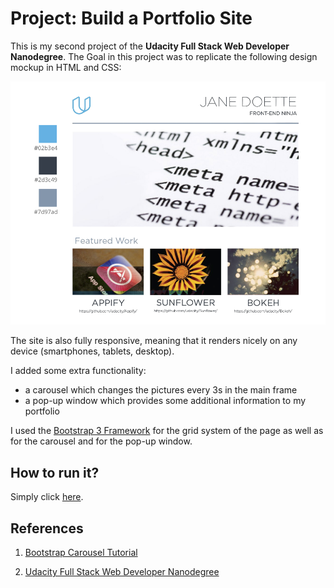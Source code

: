 # Project: Build a Portfolio Site

This is my second project of the **Udacity Full Stack Web Developer Nanodegree**. The Goal in this project was to replicate the following design mockup in HTML and CSS:

![Design Mockup](images/DesignMockup.png)

The site is also fully responsive, meaning that it renders nicely on any device (smartphones, tablets, desktop).

I added some extra functionality:
- a carousel which changes the pictures every 3s in the main frame
- a pop-up window which provides some additional information to my portfolio

I used the [Bootstrap 3 Framework](http://getbootstrap.com) for the grid system of the page as well as for the carousel and for the pop-up window.

## How to run it?
Simply click [here]().


## References

1. [Bootstrap Carousel Tutorial](https://bootstrapbay.com/blog/bootstrap-3-carousel-tutorial/)

2. [Udacity Full Stack Web Developer Nanodegree](https://www.udacity.com/course/full-stack-web-developer-nanodegree--nd004)